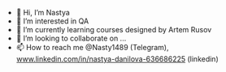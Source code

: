 - 👋 Hi, I’m Nastya
- 👀 I’m interested in QA
- 🌱 I’m currently learning courses designed by Artem Rusov
- 💞️ I’m looking to collaborate on ...
- 📫 How to reach me @Nasty1489 (Telegram), www.linkedin.com/in/nastya-danilova-636686225 (linkedin)

<!---
n144astya/n144astya is a ✨ special ✨ repository because its `README.md` (this file) appears on your GitHub profile.
You can click the Preview link to take a look at your changes.
--->
